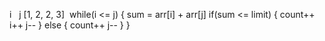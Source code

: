 i   j
[1, 2, 2, 3]
​
while(i <= j)
{
sum = arr[i] + arr[j]
if(sum <= limit)
{
count++
i++
j--
} else {
count++
j--
}
}
​
​